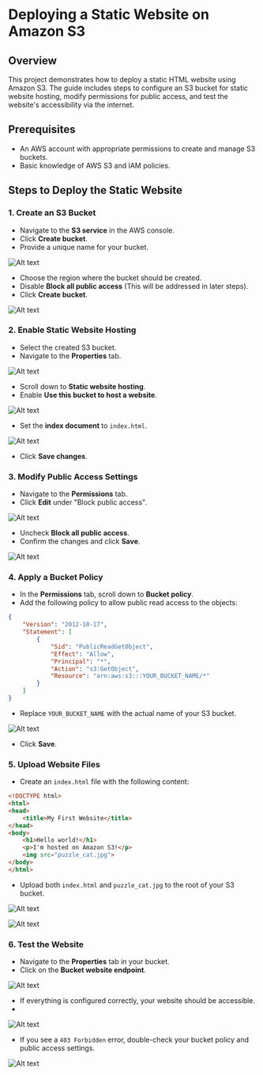 # Deploying a Static Website on Amazon S3

## Overview
This project demonstrates how to deploy a static HTML website using Amazon S3. The guide includes steps to configure an S3 bucket for static website hosting, modify permissions for public access, and test the website's accessibility via the internet.

## Prerequisites
- An AWS account with appropriate permissions to create and manage S3 buckets.
- Basic knowledge of AWS S3 and IAM policies.

## Steps to Deploy the Static Website

### 1. Create an S3 Bucket
- Navigate to the **S3 service** in the AWS console.
- Click **Create bucket**.
- Provide a unique name for your bucket.

 ![Alt text](createbucket.png)
 
- Choose the region where the bucket should be created.
- Disable **Block all public access** (This will be addressed in later steps).
- Click **Create bucket**.

 ![Alt text](bucket-created.png)
  

### 2. Enable Static Website Hosting
- Select the created S3 bucket.
- Navigate to the **Properties** tab.
  
![Alt text](properties.png)
  
- Scroll down to **Static website hosting**.
- Enable **Use this bucket to host a website**.

![Alt text](enble-staticwebsite.png)
  
- Set the **index document** to `index.html`.
  
![Alt text](index-html.png)
  
- Click **Save changes**.

### 3. Modify Public Access Settings
- Navigate to the **Permissions** tab.
- Click **Edit** under "Block public access".

![Alt text](public-access.png)
  
- Uncheck **Block all public access**.
- Confirm the changes and click **Save**.

![Alt text](confrim-publicaccess.png)

### 4. Apply a Bucket Policy
- In the **Permissions** tab, scroll down to **Bucket policy**.
- Add the following policy to allow public read access to the objects:

```json
{
    "Version": "2012-10-17",
    "Statement": [
        {
            "Sid": "PublicReadGetObject",
            "Effect": "Allow",
            "Principal": "*",
            "Action": "s3:GetObject",
            "Resource": "arn:aws:s3:::YOUR_BUCKET_NAME/*"
        }
    ]
}
```

- Replace `YOUR_BUCKET_NAME` with the actual name of your S3 bucket.

![Alt text](bucket-policy.png)
  
- Click **Save**.

### 5. Upload Website Files
- Create an `index.html` file with the following content:

```html
<!DOCTYPE html>
<html>
<head>
    <title>My First Website</title>
</head>
<body>
    <h1>Hello world!</h1>
    <p>I'm hosted on Amazon S3!</p>
    <img src="puzzle_cat.jpg">
</body>    
</html>
```

- Upload both `index.html` and `puzzle_cat.jpg` to the root of your S3 bucket.
  
![Alt text](uploadfile.png)

![Alt text](uploaded.png)

### 6. Test the Website
- Navigate to the **Properties** tab in your bucket.
- Click on the **Bucket website endpoint**.

![Alt text](websiteendpoing.png)
  
- If everything is configured correctly, your website should be accessible.
- 
![Alt text](static-website.png)
  
- If you see a `403 Forbidden` error, double-check your bucket policy and public access settings.

![Alt text](error.png)

